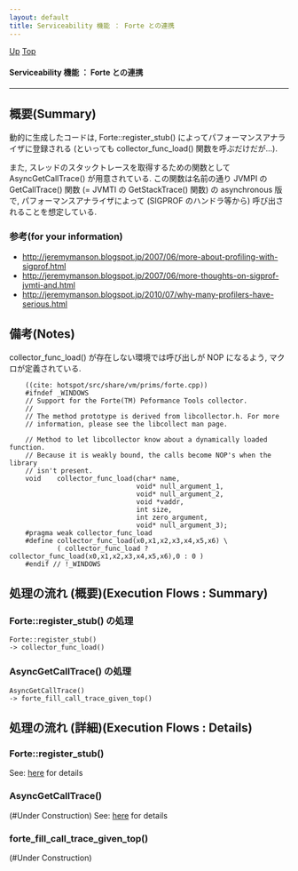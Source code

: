 ```yaml
---
layout: default
title: Serviceability 機能 ： Forte との連携
---
```

[Up](noOQc_VTg2.html) [Top](../index.html)

#### Serviceability 機能 ： Forte との連携

--- 
## 概要(Summary)
動的に生成したコードは, Forte::register_stub() によってパフォーマンスアナライザに登録される
(といっても collector_func_load() 関数を呼ぶだけだが...).

また, スレッドのスタックトレースを取得するための関数として AsyncGetCallTrace() が用意されている.
この関数は名前の通り JVMPI の GetCallTrace() 関数 (= JVMTI の GetStackTrace() 関数) の asynchronous 版で, 
パフォーマンスアナライザによって (SIGPROF のハンドラ等から) 呼び出されることを想定している.

### 参考(for your information)
* <http://jeremymanson.blogspot.jp/2007/06/more-about-profiling-with-sigprof.html>
* <http://jeremymanson.blogspot.jp/2007/06/more-thoughts-on-sigprof-jvmti-and.html>
* <http://jeremymanson.blogspot.jp/2010/07/why-many-profilers-have-serious.html>

## 備考(Notes)
collector_func_load() が存在しない環境では呼び出しが NOP になるよう, マクロが定義されている.


```
    ((cite: hotspot/src/share/vm/prims/forte.cpp))
    #ifndef _WINDOWS
    // Support for the Forte(TM) Peformance Tools collector.
    //
    // The method prototype is derived from libcollector.h. For more
    // information, please see the libcollect man page.
    
    // Method to let libcollector know about a dynamically loaded function.
    // Because it is weakly bound, the calls become NOP's when the library
    // isn't present.
    void    collector_func_load(char* name,
                                void* null_argument_1,
                                void* null_argument_2,
                                void *vaddr,
                                int size,
                                int zero_argument,
                                void* null_argument_3);
    #pragma weak collector_func_load
    #define collector_func_load(x0,x1,x2,x3,x4,x5,x6) \
            ( collector_func_load ? collector_func_load(x0,x1,x2,x3,x4,x5,x6),0 : 0 )
    #endif // !_WINDOWS
```

## 処理の流れ (概要)(Execution Flows : Summary)
### Forte::register_stub() の処理
```
Forte::register_stub()
-> collector_func_load()
```

### AsyncGetCallTrace() の処理
```
AsyncGetCallTrace()
-> forte_fill_call_trace_given_top()
```


## 処理の流れ (詳細)(Execution Flows : Details)
### Forte::register_stub()
See: [here](no52482Gk.html) for details
### AsyncGetCallTrace()
(#Under Construction)
See: [here](no17766NXr.html) for details
### forte_fill_call_trace_given_top()
(#Under Construction)







